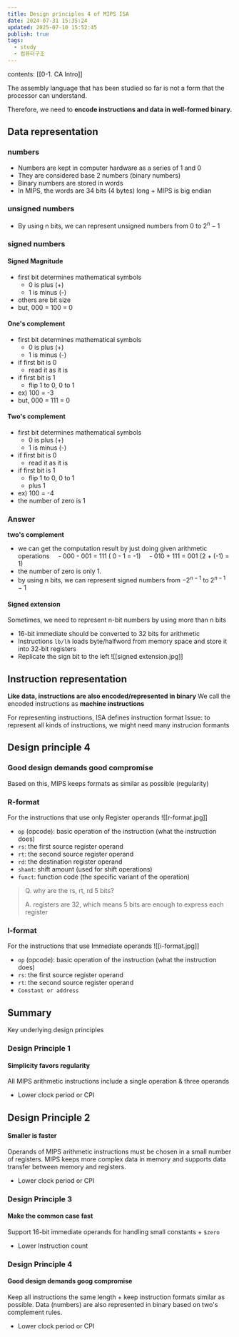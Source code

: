 ```yaml
---
title: Design principles 4 of MIPS ISA
date: 2024-07-31 15:35:24
updated: 2025-07-10 15:52:45
publish: true
tags:
  - study
  - 컴퓨터구조
---
```

contents: [[0-1. CA Intro]]

The assembly language that has been studied so far is not a form that the processor can understand. 

Therefore, we need to **encode instructions and data in well-formed binary.**

## Data representation

### numbers
- Numbers are kept in computer hardware as a series of 1 and 0
- They are considered base 2 numbers (binary numbers)
- Binary numbers are stored in words
- In MIPS, the words are 34 bits (4 bytes) long + MIPS is big endian
### unsigned numbers
- By using n bits, we can represent unsigned numbers from 0 to $2^n-1$
### signed numbers
#### Signed Magnitude
- first bit determines mathematical symbols
	- 0 is plus (+)
	- 1 is minus (-)
- others are bit size
- but, 000 = 100 = 0
#### One's complement
- first bit determines mathematical symbols
	- 0 is plus (+)
	- 1 is minus (-)
- if first bit is 0
	- read it as it is
- if first bit is 1
	- flip 1 to 0, 0 to 1
- ex) 100 = -3
- but, 000 = 111 = 0
#### Two's complement
- first bit determines mathematical symbols
	- 0 is plus (+)
	- 1 is minus (-)
- if first bit is 0
	- read it as it is
- if first bit is 1
	- flip 1 to 0, 0 to 1
	- plus 1
- ex) 100 = -4
- the number of zero is 1
### Answer
**two's complement**  
- we can get the computation result by just doing given arithmetic operations
    - 000 - 001 = 111 ( 0 - 1 = -1)
    - 010 + 111 = 001 (2 + (-1) = 1)
- the number of zero is only 1.
- by using n bits, we can represent signed numbers from $-2^{n-1}$ to $2^{n-1}-1$
#### Signed extension
Sometimes, we need to represent n-bit numbers by using more than n bits
- 16-bit immediate should be converted to 32 bits for arithmetic
- Instructions `lb/lh` loads byte/halfword from memory space and store it into 32-bit registers
- Replicate the sign bit to the left
  ![[signed extension.jpg]]
## Instruction representation
**Like data, instructions are also encoded/represented in binary**
We call the encoded instructions as **machine instructions**

For representing instructions, ISA defines instruction format
Issue: to represent all kinds of instructions, we might need many instrucion formants
## Design principle 4
### Good design demands good compromise
Based on this, MIPS keeps formats as similar as possible (regularity)
### R-format
For the instructions that use only Register operands
![[r-format.jpg]]
- `op` (opcode): basic operation of the instruction (what the instruction does)
- `rs`: the first source register operand
- `rt`: the second source register operand
- `rd`: the destination register operand
- `shamt`: shift amount (used for shift operations)
- `funct`: function code (the specific variant of the operation)
>Q. why are the rs, rt, rd 5 bits? 
>
>A. registers are 32, which means 5 bits are enough to express each register

### I-format
For the instructions that use Immediate operands
![[i-format.jpg]]
- `op` (opcode): basic operation of the instruction (what the instruction does)
- `rs`: the first source register operand
- `rt`: the second source register operand
- `Constant or address`
## Summary
Key underlying design principles
### Design Principle 1
#### Simplicity favors regularity
All MIPS arithmetic instructions include a single operation & three operands
- Lower clock period or CPI

## Design Principle 2
#### Smaller is faster
Operands of MIPS arithmetic instructions must be chosen in a small number of registers.
MIPS keeps more complex data in memory and supports data transfer between memory and registers.
- Lower clock period or CPI
### Design Principle 3
#### Make the common case fast
Support 16-bit immediate operands for handling small constants + `$zero`
- Lower Instruction count
### Design Principle 4
#### Good design demands goog compromise
Keep all instructions the same length + keep instruction formats similar as possible. 
Data (numbers) are also represented in binary based on two's complement rules.
- Lower clock period or CPI